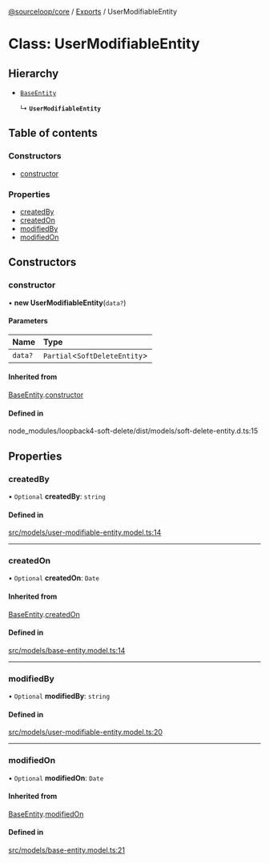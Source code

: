 [@sourceloop/core](../README.md) / [Exports](../modules.md) / UserModifiableEntity

# Class: UserModifiableEntity

## Hierarchy

- [`BaseEntity`](BaseEntity.md)

  ↳ **`UserModifiableEntity`**

## Table of contents

### Constructors

- [constructor](UserModifiableEntity.md#constructor)

### Properties

- [createdBy](UserModifiableEntity.md#createdby)
- [createdOn](UserModifiableEntity.md#createdon)
- [modifiedBy](UserModifiableEntity.md#modifiedby)
- [modifiedOn](UserModifiableEntity.md#modifiedon)

## Constructors

### constructor

• **new UserModifiableEntity**(`data?`)

#### Parameters

| Name | Type |
| :------ | :------ |
| `data?` | `Partial`<`SoftDeleteEntity`\> |

#### Inherited from

[BaseEntity](BaseEntity.md).[constructor](BaseEntity.md#constructor)

#### Defined in

node_modules/loopback4-soft-delete/dist/models/soft-delete-entity.d.ts:15

## Properties

### createdBy

• `Optional` **createdBy**: `string`

#### Defined in

[src/models/user-modifiable-entity.model.ts:14](https://github.com/sourcefuse/loopback4-microservice-catalog/blob/a84fe677/packages/core/src/models/user-modifiable-entity.model.ts#L14)

___

### createdOn

• `Optional` **createdOn**: `Date`

#### Inherited from

[BaseEntity](BaseEntity.md).[createdOn](BaseEntity.md#createdon)

#### Defined in

[src/models/base-entity.model.ts:14](https://github.com/sourcefuse/loopback4-microservice-catalog/blob/a84fe677/packages/core/src/models/base-entity.model.ts#L14)

___

### modifiedBy

• `Optional` **modifiedBy**: `string`

#### Defined in

[src/models/user-modifiable-entity.model.ts:20](https://github.com/sourcefuse/loopback4-microservice-catalog/blob/a84fe677/packages/core/src/models/user-modifiable-entity.model.ts#L20)

___

### modifiedOn

• `Optional` **modifiedOn**: `Date`

#### Inherited from

[BaseEntity](BaseEntity.md).[modifiedOn](BaseEntity.md#modifiedon)

#### Defined in

[src/models/base-entity.model.ts:21](https://github.com/sourcefuse/loopback4-microservice-catalog/blob/a84fe677/packages/core/src/models/base-entity.model.ts#L21)
